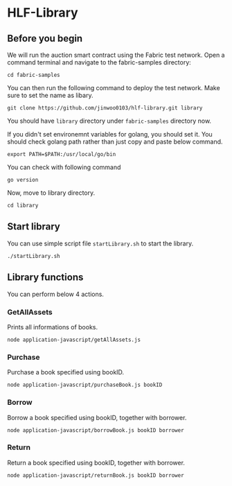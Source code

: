 # HLF-Library

## Before you begin

We will run the auction smart contract using the Fabric test network. Open a command terminal and navigate to the fabric-samples directory:
```
cd fabric-samples
```

You can then run the following command to deploy the test network. Make sure to set the name as libary.
```
git clone https://github.com/jinwoo0103/hlf-library.git library
```

You should have `library` directory under `fabric-samples` directory now.

If you didn't set environemnt variables for golang, you should set it. You should check golang path rather than just copy and paste below command.
```
export PATH=$PATH:/usr/local/go/bin
```

You can check with following command
```
go version
```

Now, move to library directory.
```
cd library
```

## Start library

You can use simple script file `startLibrary.sh` to start the library.
```
./startLibrary.sh
```

## Library functions
You can perform below 4 actions.

### GetAllAssets
Prints all informations of books.
```
node application-javascript/getAllAssets.js
```

### Purchase
Purchase a book specified using bookID.
```
node application-javascript/purchaseBook.js bookID
```

### Borrow
Borrow a book specified using bookID, together with borrower.
```
node application-javascript/borrowBook.js bookID borrower
```

### Return
Return a book specified using bookID, together with borrower.
```
node application-javascript/returnBook.js bookID borrower
```
